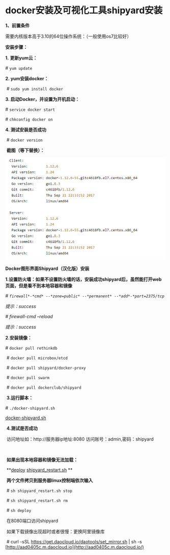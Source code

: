 # docker安装及可视化工具shipyard安装

**1、前置条件**

  需要内核版本高于3.10的64位操作系统：（一般使用os7比较好）



  **安装步骤：**

 **1.**   **更新yum云：** 

   \# `yum update`

 **2.  yum安装docker：**

​   \# `sudo yum install docker`



**3. 启动Docker，并设置为开机启动：**

  \# `service docker start`

  \# `chkconfig docker on`

**4. 测试安装是否成功**

​  \# `docker version`



​    **截图（等下替换）：**

![](https://github.com/SN1997/Zjyc-document/blob/master/picture/1551406885723.png)





  

  **Docker图形界面Shipyard（汉化版）安装**

​    **1.设置防火墙：如果不设置防火墙的话，安装成功shipyard后，虽然能打开web页面，但是看不到本地容器和镜像**

*# `firewall*-*cmd* --*zone=public* --*permanent* --*add*-*port=2375/tcp`*

*提示：success*

*# firewall*-*cmd* –*reload*

*提示：success*

**2.安装镜像：**



\#   `docker pull rethinkdb`

​    \# `docker pull microbox/etcd`

​    \# `docker pull shipyard/docker-proxy`

​    \# `docker pull swarm`

​    \# `docker pull dockerclub/shipyard`

​    **3.运行脚本：**

\# `./docker-shipyard.sh`

[docker-shipyard.sh](https://file.devcloud.huaweicloud.com/detail/82861b78e5bf48d690bb6bee248c6462/2723341/list)

​    **4.测试是否成功**

​    访问地址如：http://服务器ip地址:8080 访问账号：admin,密码：shipyard

​    

​    **如果出现本地容器和镜像无法加载：**

​    **[deploy](https://file.devcloud.huaweicloud.com/detail/82861b78e5bf48d690bb6bee248c6462/2723345/list)
[shipyard_restart.sh](https://file.devcloud.huaweicloud.com/detail/82861b78e5bf48d690bb6bee248c6462/2723346/list)
**

​    **两个文件拷贝到服务器linux控制端依次输入**

​    \# `sh shipyard_restart.sh stop`

​    \# `sh shipyard_restart.sh rm`

​    \# `sh deploy`

​    在8080端口访问shipyard



​    如果下载镜像出现超时或者很慢：更换阿里镜像库

​    \# curl -sSL https://get.daocloud.io/daotools/set_mirror.sh | sh -s [http://aad0405c.m.daocloud.io](http://aad0405c.m.daocloud.io/) 